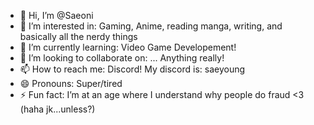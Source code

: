 - 👋 Hi, I’m @Saeoni
- 👀 I’m interested in: Gaming, Anime, reading manga, writing, and basically all the nerdy things
- 🌱 I’m currently learning: Video Game Developement!
- 💞️ I’m looking to collaborate on: ... Anything really!
- 📫 How to reach me: Discord! My discord is: saeyoung
- 😄 Pronouns: Super/tired
- ⚡ Fun fact: I’m at an age where I understand why people do fraud <3 (haha jk...unless?)

<!---
Saeoni/Saeoni is a ✨ special ✨ repository because its `README.md` (this file) appears on your GitHub profile.
You can click the Preview link to take a look at your changes.
--->
